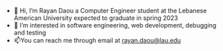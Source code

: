 - 👋 Hi, I’m Rayan Daou a Computer Engineer student at the Lebanese American University expected to graduate in spring 2023
- 👀 I’m interested in software engineering, web development, debugging and testing
- 📫You can reach me through email at rayan.daou@lau.edu


